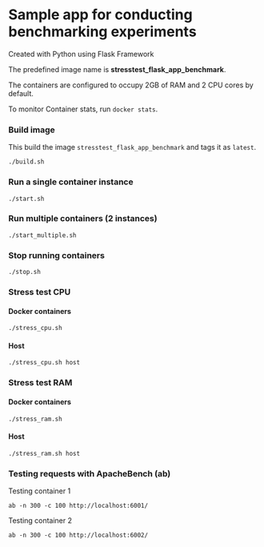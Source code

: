 # Sample app for conducting benchmarking experiments

Created with Python using Flask Framework

The predefined image name is **stresstest_flask_app_benchmark**.

The containers are configured to occupy 2GB of RAM and 2 CPU cores by default.

To monitor Container stats, run `docker stats`.

### Build image

This build the image `stresstest_flask_app_benchmark` and tags it as `latest`.

```
./build.sh
```

### Run a single container instance

```
./start.sh
```

### Run multiple containers (2 instances)

```
./start_multiple.sh
```

### Stop running containers

```
./stop.sh
```

### Stress test CPU

#### Docker containers

```
./stress_cpu.sh
```

#### Host

```
./stress_cpu.sh host
```

### Stress test RAM

#### Docker containers

```
./stress_ram.sh
```

#### Host

```
./stress_ram.sh host
```

### Testing requests with ApacheBench (ab)

Testing container 1

```
ab -n 300 -c 100 http://localhost:6001/
```

Testing container 2

```
ab -n 300 -c 100 http://localhost:6002/
```
